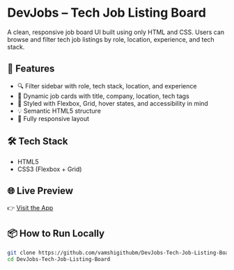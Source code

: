 # DevJobs – Tech Job Listing Board

A clean, responsive job board UI built using only HTML and CSS. Users can browse and filter tech job listings by role, location, experience, and tech stack.

## 🚀 Features

- 🔍 Filter sidebar with role, tech stack, location, and experience
- 📄 Dynamic job cards with title, company, location, tech tags
- 🎨 Styled with Flexbox, Grid, hover states, and accessibility in mind
- 💡 Semantic HTML5 structure
- 📱 Fully responsive layout

## 🛠️ Tech Stack

- HTML5
- CSS3 (Flexbox + Grid)

## 🌐 Live Preview

👉 [Visit the App](https://dev-jobs-tech-job-listing-board.vercel.app)

## 📦 How to Run Locally

```bash
git clone https://github.com/vamshigithubm/DevJobs-Tech-Job-Listing-Board.git
cd DevJobs-Tech-Job-Listing-Board
